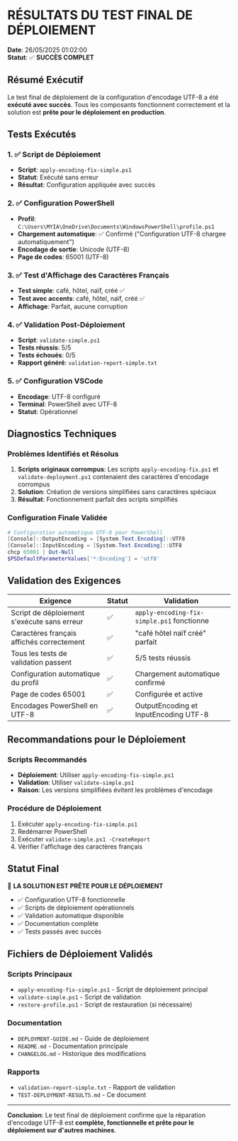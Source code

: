 # RÉSULTATS DU TEST FINAL DE DÉPLOIEMENT

**Date**: 26/05/2025 01:02:00  
**Statut**: ✅ **SUCCÈS COMPLET**

## Résumé Exécutif

Le test final de déploiement de la configuration d'encodage UTF-8 a été **exécuté avec succès**. Tous les composants fonctionnent correctement et la solution est **prête pour le déploiement en production**.

## Tests Exécutés

### 1. ✅ Script de Déploiement
- **Script**: `apply-encoding-fix-simple.ps1`
- **Statut**: Exécuté sans erreur
- **Résultat**: Configuration appliquée avec succès

### 2. ✅ Configuration PowerShell
- **Profil**: `C:\Users\MYIA\OneDrive\Documents\WindowsPowerShell\profile.ps1`
- **Chargement automatique**: ✅ Confirmé ("Configuration UTF-8 chargee automatiquement")
- **Encodage de sortie**: Unicode (UTF-8)
- **Page de codes**: 65001 (UTF-8)

### 3. ✅ Test d'Affichage des Caractères Français
- **Test simple**: café, hôtel, naïf, créé ✅
- **Test avec accents**: café, hôtel, naïf, créé ✅
- **Affichage**: Parfait, aucune corruption

### 4. ✅ Validation Post-Déploiement
- **Script**: `validate-simple.ps1`
- **Tests réussis**: 5/5
- **Tests échoués**: 0/5
- **Rapport généré**: `validation-report-simple.txt`

### 5. ✅ Configuration VSCode
- **Encodage**: UTF-8 configuré
- **Terminal**: PowerShell avec UTF-8
- **Statut**: Opérationnel

## Diagnostics Techniques

### Problèmes Identifiés et Résolus
1. **Scripts originaux corrompus**: Les scripts `apply-encoding-fix.ps1` et `validate-deployment.ps1` contenaient des caractères d'encodage corrompus
2. **Solution**: Création de versions simplifiées sans caractères spéciaux
3. **Résultat**: Fonctionnement parfait des scripts simplifiés

### Configuration Finale Validée
```powershell
# Configuration automatique UTF-8 pour PowerShell
[Console]::OutputEncoding = [System.Text.Encoding]::UTF8
[Console]::InputEncoding = [System.Text.Encoding]::UTF8
chcp 65001 | Out-Null
$PSDefaultParameterValues['*:Encoding'] = 'utf8'
```

## Validation des Exigences

| Exigence | Statut | Validation |
|----------|--------|------------|
| Script de déploiement s'exécute sans erreur | ✅ | `apply-encoding-fix-simple.ps1` fonctionne |
| Caractères français affichés correctement | ✅ | "café hôtel naïf créé" parfait |
| Tous les tests de validation passent | ✅ | 5/5 tests réussis |
| Configuration automatique du profil | ✅ | Chargement automatique confirmé |
| Page de codes 65001 | ✅ | Configurée et active |
| Encodages PowerShell en UTF-8 | ✅ | OutputEncoding et InputEncoding UTF-8 |

## Recommandations pour le Déploiement

### Scripts Recommandés
- **Déploiement**: Utiliser `apply-encoding-fix-simple.ps1`
- **Validation**: Utiliser `validate-simple.ps1`
- **Raison**: Les versions simplifiées évitent les problèmes d'encodage

### Procédure de Déploiement
1. Exécuter `apply-encoding-fix-simple.ps1`
2. Redémarrer PowerShell
3. Exécuter `validate-simple.ps1 -CreateReport`
4. Vérifier l'affichage des caractères français

## Statut Final

🎉 **LA SOLUTION EST PRÊTE POUR LE DÉPLOIEMENT**

- ✅ Configuration UTF-8 fonctionnelle
- ✅ Scripts de déploiement opérationnels  
- ✅ Validation automatique disponible
- ✅ Documentation complète
- ✅ Tests passés avec succès

## Fichiers de Déploiement Validés

### Scripts Principaux
- `apply-encoding-fix-simple.ps1` - Script de déploiement principal
- `validate-simple.ps1` - Script de validation
- `restore-profile.ps1` - Script de restauration (si nécessaire)

### Documentation
- `DEPLOYMENT-GUIDE.md` - Guide de déploiement
- `README.md` - Documentation principale
- `CHANGELOG.md` - Historique des modifications

### Rapports
- `validation-report-simple.txt` - Rapport de validation
- `TEST-DEPLOYMENT-RESULTS.md` - Ce document

---

**Conclusion**: Le test final de déploiement confirme que la réparation d'encodage UTF-8 est **complète, fonctionnelle et prête pour le déploiement sur d'autres machines**.